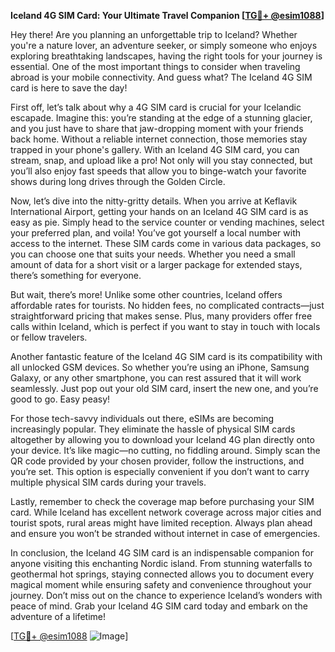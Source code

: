 **Iceland 4G SIM Card: Your Ultimate Travel Companion [[TG💪+ @esim1088](https://t.me/s/esim1088)]**

Hey there! Are you planning an unforgettable trip to Iceland? Whether you're a nature lover, an adventure seeker, or simply someone who enjoys exploring breathtaking landscapes, having the right tools for your journey is essential. One of the most important things to consider when traveling abroad is your mobile connectivity. And guess what? The Iceland 4G SIM card is here to save the day!

First off, let’s talk about why a 4G SIM card is crucial for your Icelandic escapade. Imagine this: you’re standing at the edge of a stunning glacier, and you just have to share that jaw-dropping moment with your friends back home. Without a reliable internet connection, those memories stay trapped in your phone's gallery. With an Iceland 4G SIM card, you can stream, snap, and upload like a pro! Not only will you stay connected, but you’ll also enjoy fast speeds that allow you to binge-watch your favorite shows during long drives through the Golden Circle.

Now, let’s dive into the nitty-gritty details. When you arrive at Keflavik International Airport, getting your hands on an Iceland 4G SIM card is as easy as pie. Simply head to the service counter or vending machines, select your preferred plan, and voila! You’ve got yourself a local number with access to the internet. These SIM cards come in various data packages, so you can choose one that suits your needs. Whether you need a small amount of data for a short visit or a larger package for extended stays, there’s something for everyone.

But wait, there’s more! Unlike some other countries, Iceland offers affordable rates for tourists. No hidden fees, no complicated contracts—just straightforward pricing that makes sense. Plus, many providers offer free calls within Iceland, which is perfect if you want to stay in touch with locals or fellow travelers.

Another fantastic feature of the Iceland 4G SIM card is its compatibility with all unlocked GSM devices. So whether you’re using an iPhone, Samsung Galaxy, or any other smartphone, you can rest assured that it will work seamlessly. Just pop out your old SIM card, insert the new one, and you’re good to go. Easy peasy!

For those tech-savvy individuals out there, eSIMs are becoming increasingly popular. They eliminate the hassle of physical SIM cards altogether by allowing you to download your Iceland 4G plan directly onto your device. It’s like magic—no cutting, no fiddling around. Simply scan the QR code provided by your chosen provider, follow the instructions, and you’re set. This option is especially convenient if you don’t want to carry multiple physical SIM cards during your travels.

Lastly, remember to check the coverage map before purchasing your SIM card. While Iceland has excellent network coverage across major cities and tourist spots, rural areas might have limited reception. Always plan ahead and ensure you won’t be stranded without internet in case of emergencies.

In conclusion, the Iceland 4G SIM card is an indispensable companion for anyone visiting this enchanting Nordic island. From stunning waterfalls to geothermal hot springs, staying connected allows you to document every magical moment while ensuring safety and convenience throughout your journey. Don’t miss out on the chance to experience Iceland’s wonders with peace of mind. Grab your Iceland 4G SIM card today and embark on the adventure of a lifetime!

[[TG💪+ @esim1088](https://t.me/s/esim1088) ![Image](https://i.postimg.cc/Y0z9fWf4/image.png)]